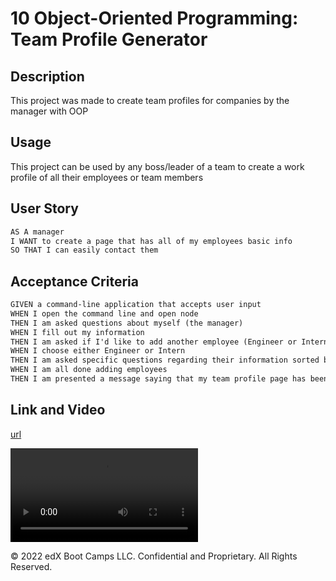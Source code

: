 # 10 Object-Oriented Programming: Team Profile Generator

## Description
This project was made to create team profiles for companies by the manager with OOP
## Usage
This project can be used by any boss/leader of a team to create a work profile of all their employees or team members
## User Story

```md
AS A manager
I WANT to create a page that has all of my employees basic info 
SO THAT I can easily contact them
```

## Acceptance Criteria

```md
GIVEN a command-line application that accepts user input
WHEN I open the command line and open node
THEN I am asked questions about myself (the manager) 
WHEN I fill out my information
THEN I am asked if I'd like to add another employee (Engineer or Intern)
WHEN I choose either Engineer or Intern
THEN I am asked specific questions regarding their information sorted by position
WHEN I am all done adding employees
THEN I am presented a message saying that my team profile page has been completed
```

## Link and Video

[url](https://clayandemar.github.io/profile-generator/)

![Video](./Assets/screen.mov)


© 2022 edX Boot Camps LLC. Confidential and Proprietary. All Rights Reserved.
